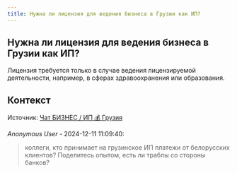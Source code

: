 ```yaml
---
title: Нужна ли лицензия для ведения бизнеса в Грузии как ИП?
---
```


## Нужна ли лицензия для ведения бизнеса в Грузии как ИП?

Лицензия требуется только в случае ведения лицензируемой деятельности, например, в сферах здравоохранения или образования.

## Контекст

Источник: [Чат БИЗНЕС / ИП 💰 Грузия](https://t.me/ip_ge)

_Anonymous User_ - 2024-12-11 11:09:40:

> коллеги, кто принимает на грузинское ИП платежи от белорусских клиентов? Поделитесь опытом, есть ли траблы со стороны банков?
